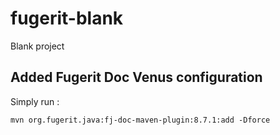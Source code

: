 # fugerit-blank

Blank project

## Added Fugerit Doc Venus configuration

Simply run :

```shell
mvn org.fugerit.java:fj-doc-maven-plugin:8.7.1:add -Dforce
```

